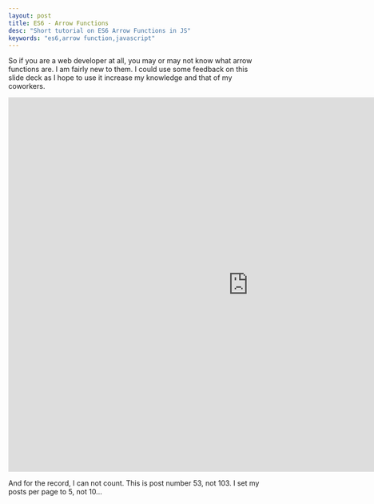 ```yaml
---
layout: post
title: ES6 - Arrow Functions
desc: "Short tutorial on ES6 Arrow Functions in JS"
keywords: "es6,arrow function,javascript"
---
```


So if you are a web developer at all, you may or may not know what arrow functions are. I am fairly new to them. I could use some feedback on this slide deck as I hope to use it increase my knowledge and that of my coworkers.

<div class="videoWrapper">
	<iframe src="https://docs.google.com/presentation/d/1Q4c7LFMa7KEQnBYkKRefV2AdAW6MDulGGSvu6X0zV2M/embed?start=false&loop=false&delayms=3000" frameborder="0" width="960" height="749" allowfullscreen="true" mozallowfullscreen="true" webkitallowfullscreen="true"></iframe>
</div>

And for the record, I can not count. This is post number 53, not 103. I set my posts per page to 5, not 10...